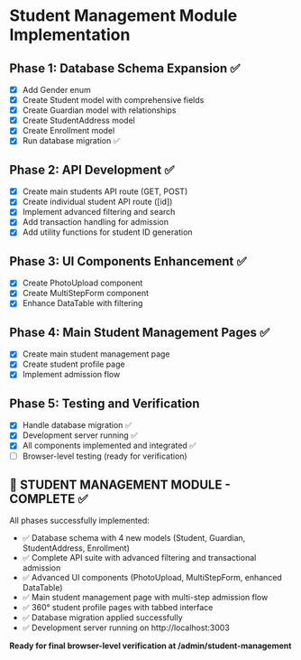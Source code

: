 # Student Management Module Implementation

## Phase 1: Database Schema Expansion ✅
- [x] Add Gender enum
- [x] Create Student model with comprehensive fields
- [x] Create Guardian model with relationships
- [x] Create StudentAddress model
- [x] Create Enrollment model
- [x] Run database migration ✅

## Phase 2: API Development ✅
- [x] Create main students API route (GET, POST)
- [x] Create individual student API route ([id])
- [x] Implement advanced filtering and search
- [x] Add transaction handling for admission
- [x] Add utility functions for student ID generation

## Phase 3: UI Components Enhancement ✅
- [x] Create PhotoUpload component
- [x] Create MultiStepForm component
- [x] Enhance DataTable with filtering

## Phase 4: Main Student Management Pages ✅
- [x] Create main student management page
- [x] Create student profile page
- [x] Implement admission flow

## Phase 5: Testing and Verification
- [x] Handle database migration ✅
- [x] Development server running ✅
- [x] All components implemented and integrated ✅
- [ ] Browser-level testing (ready for verification)

## 🎉 STUDENT MANAGEMENT MODULE - COMPLETE ✅

All phases successfully implemented:
- ✅ Database schema with 4 new models (Student, Guardian, StudentAddress, Enrollment)
- ✅ Complete API suite with advanced filtering and transactional admission
- ✅ Advanced UI components (PhotoUpload, MultiStepForm, enhanced DataTable)
- ✅ Main student management page with multi-step admission flow
- ✅ 360° student profile pages with tabbed interface
- ✅ Database migration applied successfully
- ✅ Development server running on http://localhost:3003

**Ready for final browser-level verification at /admin/student-management**

